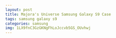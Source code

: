 ```yaml
---
layout: post
title: Majora's Universe Samsung Galaxy S9 Case
tags: samsung galaxy s9
categories: samsung
img: 1LX9fnC3GzGKNgFhLoJccvb5GS_OUvhwj
---
```

